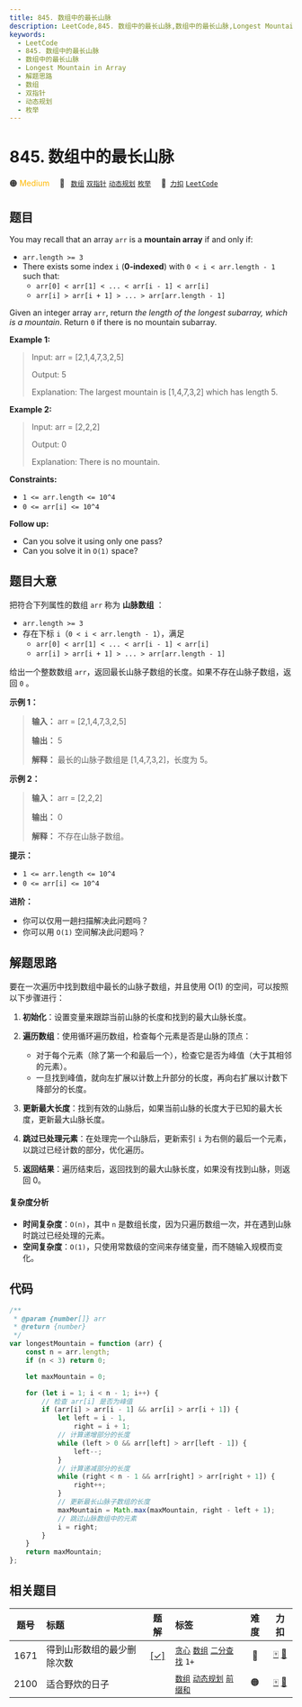 ```yaml
---
title: 845. 数组中的最长山脉
description: LeetCode,845. 数组中的最长山脉,数组中的最长山脉,Longest Mountain in Array,解题思路,数组,双指针,动态规划,枚举
keywords:
  - LeetCode
  - 845. 数组中的最长山脉
  - 数组中的最长山脉
  - Longest Mountain in Array
  - 解题思路
  - 数组
  - 双指针
  - 动态规划
  - 枚举
---
```


# 845. 数组中的最长山脉

🟠 <font color=#ffb800>Medium</font>&emsp; 🔖&ensp; [`数组`](/tag/array.md) [`双指针`](/tag/two-pointers.md) [`动态规划`](/tag/dynamic-programming.md) [`枚举`](/tag/enumeration.md)&emsp; 🔗&ensp;[`力扣`](https://leetcode.cn/problems/longest-mountain-in-array) [`LeetCode`](https://leetcode.com/problems/longest-mountain-in-array)

## 题目

You may recall that an array `arr` is a **mountain array** if and only if:

- `arr.length >= 3`
- There exists some index `i` (**0-indexed**) with `0 < i < arr.length - 1` such that:
  - `arr[0] < arr[1] < ... < arr[i - 1] < arr[i]`
  - `arr[i] > arr[i + 1] > ... > arr[arr.length - 1]`

Given an integer array `arr`, return _the length of the longest subarray,
which is a mountain_. Return `0` if there is no mountain subarray.

**Example 1:**

> Input: arr = [2,1,4,7,3,2,5]
>
> Output: 5
>
> Explanation: The largest mountain is [1,4,7,3,2] which has length 5.

**Example 2:**

> Input: arr = [2,2,2]
>
> Output: 0
>
> Explanation: There is no mountain.

**Constraints:**

- `1 <= arr.length <= 10^4`
- `0 <= arr[i] <= 10^4`

**Follow up:**

- Can you solve it using only one pass?
- Can you solve it in `O(1)` space?

## 题目大意

把符合下列属性的数组 `arr` 称为 **山脉数组** ：

- `arr.length >= 3`
- 存在下标 `i`（`0 < i < arr.length - 1`），满足
  - `arr[0] < arr[1] < ... < arr[i - 1] < arr[i]`
  - `arr[i] > arr[i + 1] > ... > arr[arr.length - 1]`

给出一个整数数组 `arr`，返回最长山脉子数组的长度。如果不存在山脉子数组，返回 `0` 。

**示例 1：**

> **输入：** arr = [2,1,4,7,3,2,5]
>
> **输出：** 5
>
> **解释：** 最长的山脉子数组是 [1,4,7,3,2]，长度为 5。

**示例 2：**

> **输入：** arr = [2,2,2]
>
> **输出：** 0
>
> **解释：** 不存在山脉子数组。

**提示：**

- `1 <= arr.length <= 10^4`
- `0 <= arr[i] <= 10^4`

**进阶：**

- 你可以仅用一趟扫描解决此问题吗？
- 你可以用 `O(1)` 空间解决此问题吗？

## 解题思路

要在一次遍历中找到数组中最长的山脉子数组，并且使用 O(1) 的空间，可以按照以下步骤进行：

1. **初始化**：设置变量来跟踪当前山脉的长度和找到的最大山脉长度。

2. **遍历数组**：使用循环遍历数组，检查每个元素是否是山脉的顶点：

   - 对于每个元素（除了第一个和最后一个），检查它是否为峰值（大于其相邻的元素）。
   - 一旦找到峰值，就向左扩展以计数上升部分的长度，再向右扩展以计数下降部分的长度。

3. **更新最大长度**：找到有效的山脉后，如果当前山脉的长度大于已知的最大长度，更新最大山脉长度。
4. **跳过已处理元素**：在处理完一个山脉后，更新索引 `i` 为右侧的最后一个元素，以跳过已经计数的部分，优化遍历。
5. **返回结果**：遍历结束后，返回找到的最大山脉长度，如果没有找到山脉，则返回 0。

#### 复杂度分析

- **时间复杂度**：`O(n)`，其中 `n` 是数组长度，因为只遍历数组一次，并在遇到山脉时跳过已经处理的元素。
- **空间复杂度**：`O(1)`，只使用常数级的空间来存储变量，而不随输入规模而变化。

## 代码

```javascript
/**
 * @param {number[]} arr
 * @return {number}
 */
var longestMountain = function (arr) {
	const n = arr.length;
	if (n < 3) return 0;

	let maxMountain = 0;

	for (let i = 1; i < n - 1; i++) {
		// 检查 arr[i] 是否为峰值
		if (arr[i] > arr[i - 1] && arr[i] > arr[i + 1]) {
			let left = i - 1,
				right = i + 1;
			// 计算递增部分的长度
			while (left > 0 && arr[left] > arr[left - 1]) {
				left--;
			}
			// 计算递减部分的长度
			while (right < n - 1 && arr[right] > arr[right + 1]) {
				right++;
			}
			// 更新最长山脉子数组的长度
			maxMountain = Math.max(maxMountain, right - left + 1);
			// 跳过山脉数组中的元素
			i = right;
		}
	}
	return maxMountain;
};
```

## 相关题目

<!-- prettier-ignore -->
| 题号 | 标题 | 题解 | 标签 | 难度 | 力扣 |
| :------: | :------ | :------: | :------ | :------: | :------: |
| 1671 | 得到山形数组的最少删除次数 | [[✓]](/problem/1671.md) |  [`贪心`](/tag/greedy.md) [`数组`](/tag/array.md) [`二分查找`](/tag/binary-search.md) `1+` | 🔴 | [🀄️](https://leetcode.cn/problems/minimum-number-of-removals-to-make-mountain-array) [🔗](https://leetcode.com/problems/minimum-number-of-removals-to-make-mountain-array) |
| 2100 | 适合野炊的日子 |  |  [`数组`](/tag/array.md) [`动态规划`](/tag/dynamic-programming.md) [`前缀和`](/tag/prefix-sum.md) | 🟠 | [🀄️](https://leetcode.cn/problems/find-good-days-to-rob-the-bank) [🔗](https://leetcode.com/problems/find-good-days-to-rob-the-bank) |